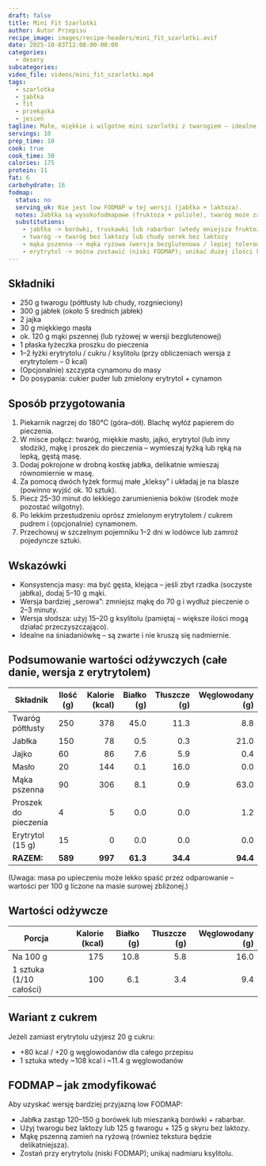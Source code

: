 ```yaml
---
draft: false
title: Mini Fit Szarlotki
author: Autor Przepisu
recipe_image: images/recipe-headers/mini_fit_szarlotki.avif
date: 2025-10-03T12:00:00-00:00
categories:
  - desery
subcategories:
video_file: videos/mini_fit_szarlotki.mp4
tags:
  - szarlotka
  - jabłka
  - fit
  - przekąska
  - jesień
tagline: Małe, miękkie i wilgotne mini szarlotki z twarogiem – idealne do kawy i do lunchboxa.
servings: 10
prep_time: 10
cook: true
cook_time: 30
calories: 175
protein: 11
fat: 6
carbohydrate: 16
fodmap:
  status: no
  serving_ok: Nie jest low FODMAP w tej wersji (jabłka + laktoza).
  notes: Jabłka są wysokofodmapowe (fruktoza + poliole), twaróg może zawierać laktozę. Małe porcje nadal kumulują FODMAP przy innych posiłkach.
  substitutions:
    - jabłka -> borówki, truskawki lub rabarbar (wtedy mniejsza fruktoza)
    - twaróg -> twaróg bez laktozy lub chudy serek bez laktozy
    - mąka pszenna -> mąka ryżowa (wersja bezglutenowa / lepiej tolerowana)
    - erytrytol -> można zostawić (niski FODMAP); unikać dużej ilości ksylitolu
---
```


## Składniki
- 250 g twarogu (półtłusty lub chudy, rozgnieciony)
- 300 g jabłek (około 5 średnich jabłek)
- 2 jajka
- 30 g miękkiego masła
- ok. 120 g mąki pszennej (lub ryżowej w wersji bezglutenowej)
- 1 płaska łyżeczka proszku do pieczenia
- 1–2 łyżki erytrytolu / cukru / ksylitolu (przy obliczeniach wersja z erytrytolem – 0 kcal)
- (Opcjonalnie) szczypta cynamonu do masy
- Do posypania: cukier puder lub zmielony erytrytol + cynamon

## Sposób przygotowania
1. Piekarnik nagrzej do 180°C (góra–dół). Blachę wyłóż papierem do pieczenia.
2. W misce połącz: twaróg, miękkie masło, jajko, erytrytol (lub inny słodzik), mąkę i proszek do pieczenia – wymieszaj łyżką lub ręką na lepką, gęstą masę.
3. Dodaj pokrojone w drobną kostkę jabłka, delikatnie wmieszaj równomiernie w masę.
4. Za pomocą dwóch łyżek formuj małe „kleksy” i układaj je na blasze (powinno wyjść ok. 10 sztuk).
5. Piecz 25–30 minut do lekkiego zarumienienia boków (środek może pozostać wilgotny).
6. Po lekkim przestudzeniu oprósz zmielonym erytrytolem / cukrem pudrem i (opcjonalnie) cynamonem.
7. Przechowuj w szczelnym pojemniku 1–2 dni w lodówce lub zamroź pojedyncze sztuki.

## Wskazówki
- Konsystencja masy: ma być gęsta, klejąca – jeśli zbyt rzadka (soczyste jabłka), dodaj 5–10 g mąki.
- Wersja bardziej „serowa”: zmniejsz mąkę do 70 g i wydłuż pieczenie o 2–3 minuty.
- Wersja słodsza: użyj 15–20 g ksylitolu (pamiętaj – większe ilości mogą działać przeczyszczająco).
- Idealne na śniadaniówkę – są zwarte i nie kruszą się nadmiernie.

## Podsumowanie wartości odżywczych (całe danie, wersja z erytrytolem)

| Składnik              | Ilość (g) | Kalorie (kcal) | Białko (g) | Tłuszcze (g) | Węglowodany (g) |
|-----------------------|-----------|---------------:|-----------:|-------------:|----------------:|
| Twaróg półtłusty      | 250       | 378            | 45.0       | 11.3         | 8.8             |
| Jabłka                | 150       | 78             | 0.5        | 0.3          | 21.0            |
| Jajko                 | 60        | 86             | 7.6        | 5.9          | 0.4             |
| Masło                 | 20        | 144            | 0.1        | 16.0         | 0.0             |
| Mąka pszenna          | 90        | 306            | 8.1        | 0.9          | 63.0            |
| Proszek do pieczenia  | 4         | 5              | 0.0        | 0.0          | 1.2             |
| Erytrytol (15 g)      | 15        | 0              | 0.0        | 0.0          | 0.0             |
| **RAZEM:**            | **589**   | **997**        | **61.3**   | **34.4**     | **94.4**        |

(Uwaga: masa po upieczeniu może lekko spaść przez odparowanie – wartości per 100 g liczone na masie surowej zbliżonej.)

## Wartości odżywcze

| Porcja                       | Kalorie (kcal) | Białko (g) | Tłuszcze (g) | Węglowodany (g) |
|-----------------------------|---------------:|-----------:|-------------:|----------------:|
| Na 100 g                    | 175            | 10.8       | 5.8          | 16.0            |
| 1 sztuka (1/10 całości)     | 100            | 6.1        | 3.4          | 9.4             |

## Wariant z cukrem
Jeżeli zamiast erytrytolu użyjesz 20 g cukru:
- +80 kcal / +20 g węglowodanów dla całego przepisu
- 1 sztuka wtedy ~108 kcal i ~11.4 g węglowodanów

## FODMAP – jak zmodyfikować
Aby uzyskać wersję bardziej przyjazną low FODMAP:
- Jabłka zastąp 120–150 g borówek lub mieszanką borówki + rabarbar.
- Użyj twarogu bez laktozy lub 125 g twarogu + 125 g skyru bez laktozy.
- Mąkę pszenną zamień na ryżową (również tekstura będzie delikatniejsza).
- Zostań przy erytrytolu (niski FODMAP); unikaj nadmiaru ksylitolu.
